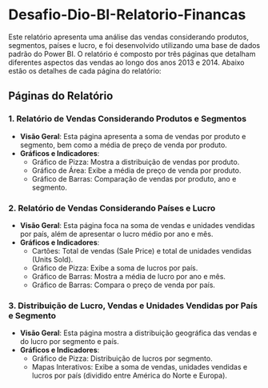 # Desafio-Dio-BI-Relatorio-Financas

Este relatório apresenta uma análise das vendas considerando produtos, segmentos, países e lucro, e foi desenvolvido utilizando uma base de dados padrão do Power BI. O relatório é composto por três páginas que detalham diferentes aspectos das vendas ao longo dos anos 2013 e 2014. Abaixo estão os detalhes de cada página do relatório:

## Páginas do Relatório

### 1. Relatório de Vendas Considerando Produtos e Segmentos
- **Visão Geral**: 
  Esta página apresenta a soma de vendas por produto e segmento, bem como a média de preço de venda por produto.
- **Gráficos e Indicadores**:
  - Gráfico de Pizza: Mostra a distribuição de vendas por produto.
  - Gráfico de Área: Exibe a média de preço de venda por produto.
  - Gráfico de Barras: Comparação de vendas por produto, ano e segmento.

### 2. Relatório de Vendas Considerando Países e Lucro
- **Visão Geral**:
  Esta página foca na soma de vendas e unidades vendidas por país, além de apresentar o lucro médio por ano e mês.
- **Gráficos e Indicadores**:
  - Cartões: Total de vendas (Sale Price) e total de unidades vendidas (Units Sold).
  - Gráfico de Pizza: Exibe a soma de lucros por país.
  - Gráfico de Barras: Mostra a média de lucro por ano e mês.
  - Gráfico de Barras: Compara o preço de venda por país.

### 3. Distribuição de Lucro, Vendas e Unidades Vendidas por País e Segmento
- **Visão Geral**: 
  Esta página mostra a distribuição geográfica das vendas e do lucro por segmento e país.
- **Gráficos e Indicadores**:
  - Gráfico de Pizza: Distribuição de lucros por segmento.
  - Mapas Interativos: Exibe a soma de vendas, unidades vendidas e lucros por país (dividido entre América do Norte e Europa).

